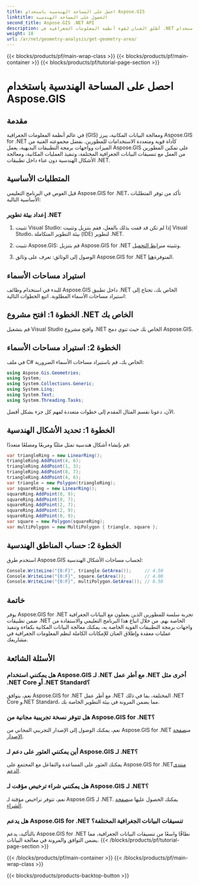 ```yaml
---
title: احصل على المساحة الهندسية باستخدام Aspose.GIS
linktitle: الحصول على المساحة الهندسية
second_title: Aspose.GIS .NET API
description: أطلق العنان لقوة أنظمة المعلومات الجغرافية في .NET باستخدام Aspose.GIS. أداء العمليات المكانية دون عناء.
weight: 18
url: /ar/net/geometry-analysis/get-geometry-area/
---
```


{{< blocks/products/pf/main-wrap-class >}}
{{< blocks/products/pf/main-container >}}
{{< blocks/products/pf/tutorial-page-section >}}

# احصل على المساحة الهندسية باستخدام Aspose.GIS

## مقدمة
في عالم أنظمة المعلومات الجغرافية (GIS) ومعالجة البيانات المكانية، يبرز Aspose.GIS for .NET كأداة قوية ومتعددة الاستخدامات للمطورين. بفضل مجموعته الغنية من الميزات وواجهات برمجة التطبيقات البديهية، يعمل Aspose.GIS على تمكين المطورين من العمل مع تنسيقات البيانات الجغرافية المختلفة، وتنفيذ العمليات المكانية، ومعالجة الأشكال الهندسية دون عناء داخل تطبيقات .NET.
## المتطلبات الأساسية
قبل الغوص في البرنامج التعليمي Aspose.GIS for .NET، تأكد من توفر المتطلبات الأساسية التالية:
### إعداد بيئة تطوير .NET
1. تثبيت Visual Studio: إذا لم تكن قد قمت بذلك بالفعل، فقم بتنزيل وتثبيت Visual Studio، بيئة التطوير المتكاملة (IDE) لتطوير .NET.
   
2.  تثبيت Aspose.GIS: قم بتنزيل Aspose.GIS for .NET وتثبيته من[رابط التحميل](https://releases.aspose.com/gis/net/).
3. الوصول إلى الوثائق: تعرف على وثائق Aspose.GIS for .NET المتوفرة[هنا](https://reference.aspose.com/gis/net/).

## استيراد مساحات الأسماء
للبدء في استخدام وظائف Aspose.GIS داخل تطبيق .NET الخاص بك، تحتاج إلى استيراد مساحات الأسماء المطلوبة. اتبع الخطوات التالية:
## الخطوة 1: افتح مشروع .NET الخاص بك
قم بتشغيل Visual Studio وافتح مشروع .NET الخاص بك حيث تنوي دمج Aspose.GIS.
## الخطوة 2: استيراد مساحات الأسماء
في ملف C# الخاص بك، قم باستيراد مساحات الأسماء الضرورية:
```csharp
using Aspose.Gis.Geometries;
using System;
using System.Collections.Generic;
using System.Linq;
using System.Text;
using System.Threading.Tasks;
```

الآن، دعونا نقسم المثال المقدم إلى خطوات متعددة لفهم كل جزء بشكل أفضل.
## الخطوة 1: تحديد الأشكال الهندسية
قم بإنشاء أشكال هندسية تمثل مثلثًا ومربعًا ومضلعًا متعددًا:
```csharp
var triangleRing = new LinearRing();
triangleRing.AddPoint(4, 6);
triangleRing.AddPoint(1, 3);
triangleRing.AddPoint(8, 7);
triangleRing.AddPoint(4, 6);
var triangle = new Polygon(triangleRing);
var squareRing = new LinearRing();
squareRing.AddPoint(0, 9);
squareRing.AddPoint(0, 7);
squareRing.AddPoint(2, 7);
squareRing.AddPoint(2, 9);
squareRing.AddPoint(0, 9);
var square = new Polygon(squareRing);
var multiPolygon = new MultiPolygon { triangle, square };
```
## الخطوة 2: حساب المناطق الهندسية
استخدم طرق Aspose.GIS لحساب مساحات الأشكال الهندسية:
```csharp
Console.WriteLine("{0:F}", triangle.GetArea());     // 4.50
Console.WriteLine("{0:F}", square.GetArea());       // 4.00
Console.WriteLine("{0:F}", multiPolygon.GetArea()); // 8.50
```

## خاتمة
يوفر Aspose.GIS for .NET تجربة سلسة للمطورين الذين يعملون مع البيانات الجغرافية ضمن تطبيقات .NET الخاصة بهم. من خلال اتباع هذا البرنامج التعليمي والاستفادة من واجهات برمجة التطبيقات القوية الخاصة به، يمكنك معالجة البيانات المكانية بكفاءة وتنفيذ عمليات معقدة وإطلاق العنان للإمكانات الكاملة لنظم المعلومات الجغرافية في مشاريعك.
## الأسئلة الشائعة
### هل يمكنني استخدام Aspose.GIS لـ .NET مع أطر عمل .NET أخرى مثل .NET Core أو .NET Standard؟
نعم، يتوافق Aspose.GIS for .NET مع أطر عمل .NET المختلفة، بما في ذلك .NET Core و.NET Standard، مما يضمن المرونة في بيئة التطوير الخاصة بك.
### هل تتوفر نسخة تجريبية مجانية من Aspose.GIS for .NET؟
 نعم، يمكنك الوصول إلى الإصدار التجريبي المجاني من Aspose.GIS for .NET من[صفحة الإصدار](https://releases.aspose.com/).
### أين يمكنني العثور على دعم لـ Aspose.GIS لـ .NET؟
 يمكنك العثور على المساعدة والتفاعل مع المجتمع على Aspose.GIS for .NET[منتدى الدعم](https://forum.aspose.com/c/gis/33).
### هل يمكنني شراء ترخيص مؤقت لـ Aspose.GIS لـ .NET؟
 نعم، تتوفر تراخيص مؤقتة لـ Aspose.GIS لـ .NET. يمكنك الحصول عليها من[صفحة الشراء](https://purchase.aspose.com/temporary-license/).
### هل يدعم Aspose.GIS for .NET تنسيقات البيانات الجغرافية المختلفة؟
بالتأكيد، يدعم Aspose.GIS for .NET نطاقًا واسعًا من تنسيقات البيانات الجغرافية، مما يضمن التوافق والمرونة في معالجة البيانات.
{{< /blocks/products/pf/tutorial-page-section >}}

{{< /blocks/products/pf/main-container >}}
{{< /blocks/products/pf/main-wrap-class >}}

{{< blocks/products/products-backtop-button >}}
